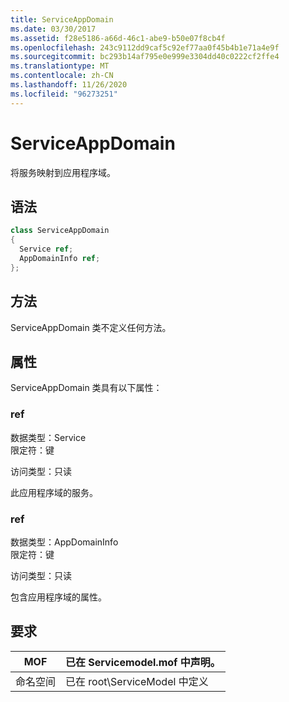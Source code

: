 ```yaml
---
title: ServiceAppDomain
ms.date: 03/30/2017
ms.assetid: f28e5186-a66d-46c1-abe9-b50e07f8cb4f
ms.openlocfilehash: 243c9112dd9caf5c92ef77aa0f45b4b1e71a4e9f
ms.sourcegitcommit: bc293b14af795e0e999e3304dd40c0222cf2ffe4
ms.translationtype: MT
ms.contentlocale: zh-CN
ms.lasthandoff: 11/26/2020
ms.locfileid: "96273251"
---
```

# <a name="serviceappdomain"></a>ServiceAppDomain

将服务映射到应用程序域。  
  
## <a name="syntax"></a>语法  
  
```csharp
class ServiceAppDomain  
{  
  Service ref;  
  AppDomainInfo ref;  
};  
```  
  
## <a name="methods"></a>方法  

 ServiceAppDomain 类不定义任何方法。  
  
## <a name="properties"></a>属性  

 ServiceAppDomain 类具有以下属性：  
  
### <a name="ref"></a>ref  

 数据类型：Service  
限定符：键  
  
 访问类型：只读  
  
 此应用程序域的服务。  
  
### <a name="ref"></a>ref  

 数据类型：AppDomainInfo  
限定符：键  
  
 访问类型：只读  
  
 包含应用程序域的属性。  
  
## <a name="requirements"></a>要求  
  
|MOF|已在 Servicemodel.mof 中声明。|  
|---------|-----------------------------------|  
|命名空间|已在 root\ServiceModel 中定义|
